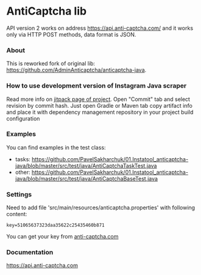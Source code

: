AntiCaptcha lib
======================
API version 2 works on address https://api.anti-captcha.com/ and it works only via HTTP POST methods, data format is JSON.


### About ###
This is reworked fork of original lib:
https://github.com/AdminAnticaptcha/anticaptcha-java.


### How to use development version of Instagram Java scraper ###
Read more info on [jitpack page of project](https://jitpack.io/#com.github.PavelSakharchuk/anticaptcha-java).
Open "Commit" tab and select revision by commit hash.
Just open Gradle or Maven tab copy artifact info
and place it with dependency management repository in your project build configuration


### Examples ###
You can find examples in the test class:
- tasks: https://github.com/PavelSakharchuk/01.Instatool_anticaptcha-java/blob/master/src/test/java/AntiCaptchaTaskTest.java
- other: https://github.com/PavelSakharchuk/01.Instatool_anticaptcha-java/blob/master/src/test/java/AntiCaptchaBaseTest.java


### Settings ###
Need to add file 'src/main/resources/anticaptcha.properties' with following content:
```
key=51065637323daa35622c25435460b871
```
You can get your key from [anti-captcha.com](https://anti-captcha.com/clients/reports/dashboard)


### Documentation ###
https://api.anti-captcha.com
